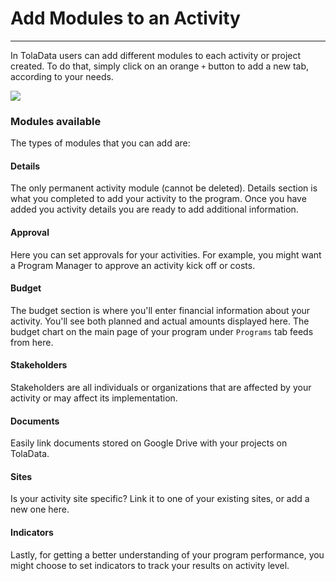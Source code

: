# Add Modules to an Activity

---

In TolaData users can add different modules to each activity or project created. To do that, simply click on an orange `+` button to add a new tab, according to your needs. 

![](/assets_en/add_activities.PNG)



### Modules available

The types of modules that you can add are:
#### Details

The only permanent activity module (cannot be deleted). Details section is what you completed to add your activity to the program. Once you have added you activity details you are ready to add additional information.
#### Approval

Here you can set approvals for your activities. For example, you might want a Program Manager to approve an activity kick off or costs. 
#### Budget

The budget section is where you'll enter financial information about your activity. You'll see both planned and actual amounts displayed here. The budget chart on the main page of your program under `Programs` tab feeds from here.
#### Stakeholders

Stakeholders are all individuals or organizations that are affected by your activity or may affect its implementation. 
#### Documents

Easily link documents stored on Google Drive with your projects on TolaData. 
#### Sites

Is your activity site specific? Link it to one of your existing sites, or add a new one here. 
#### Indicators
Lastly, for getting a better understanding of your program performance, you might choose to set indicators to track your results on activity level.



